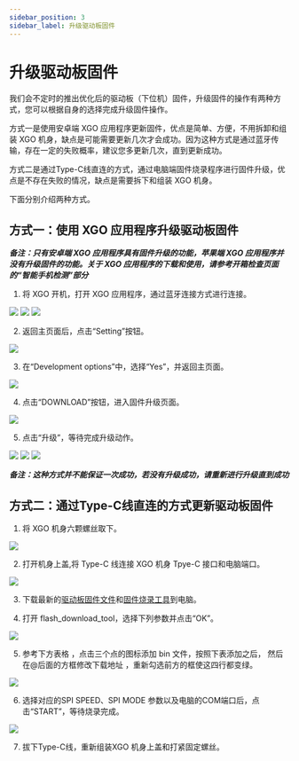 ```yaml
---
sidebar_position: 3
sidebar_label: 升级驱动板固件
---
```

# 升级驱动板固件

我们会不定时的推出优化后的驱动板（下位机）固件，升级固件的操作有两种方式，您可以根据自身的选择完成升级固件操作。

方式一是使用安卓端 XGO 应用程序更新固件，优点是简单、方便，不用拆卸和组装 XGO 机身，缺点是可能需要更新几次才会成功。因为这种方式是通过蓝牙传输，存在一定的失败概率，建议您多更新几次，直到更新成功。

方式二是通过Type-C线直连的方式，通过电脑端固件烧录程序进行固件升级，优点是不存在失败的情况，缺点是需要拆下和组装 XGO 机身。

下面分别介绍两种方式。

## 方式一：使用 XGO 应用程序升级驱动板固件

***备注：只有安卓端 XGO 应用程序具有固件升级的功能，苹果端 XGO 应用程序并没有升级固件的功能。关于 XGO 应用程序的下载和使用，请参考开箱检查页面的“智能手机检测”部分***

1. 将 XGO 开机，打开 XGO 应用程序，通过蓝牙连接方式进行连接。

![](./../images/xgo-robot-kit-v2-faq-01.png)
![](./../images/xgo-robot-kit-v2-faq-02.png)
![](./../images/xgo-robot-kit-v2-faq-03.png)


2. 返回主页面后，点击“Setting”按钮。

![](./../images/xgo-robot-kit-v2-faq-07.png)


3. 在“Development options”中，选择“Yes”，并返回主页面。

![](./../images/xgo-robot-kit-v2-faq-04.png)

4. 点击“DOWNLOAD”按钮，进入固件升级页面。

![](./../images/xgo-robot-kit-v2-faq-06.png)

5. 点击“升级”，等待完成升级动作。

![](./../images/xgo-robot-kit-v2-faq-10.png)
![](./../images/xgo-robot-kit-v2-faq-09.png)
![](./../images/xgo-robot-kit-v2-faq-08.png)

***备注：这种方式并不能保证一次成功，若没有升级成功，请重新进行升级直到成功***

## 方式二：通过Type-C线直连的方式更新驱动板固件

1. 将 XGO 机身六颗螺丝取下。

![](./../images/xgo-robot-kit-v2-faq-11.png)

2. 打开机身上盖,将 Type-C 线连接 XGO 机身 Tpye-C 接口和电脑端口。

![](./../images/xgo-robot-kit-v2-faq-12.png)

3. 下载最新的[驱动板固件文件](https://www.elecfreaks.com/download/xgo/firmware_4.3.zip)和[固件烧录工具](https://www.elecfreaks.com/download/xgo/flash_download_tool_3.9.5_0.zip)到电脑。

4. 打开 flash_download_tool，选择下列参数并点击“OK”。

![](./../images/xgo-robot-kit-v2-faq-13.png)

5. 参考下方表格 ，点击三个点的图标添加 bin 文件，按照下表添加之后， 然后在@后面的方框修改下载地址 ，重新勾选前方的框使这四行都变绿。

![](./../images/xgo-robot-kit-v2-faq-14.png)

6. 选择对应的SPI SPEED、SPI MODE 参数以及电脑的COM端口后，点击“START”，等待烧录完成。

![](./../images/xgo-robot-kit-v2-faq-15.png)

7. 拔下Type-C线，重新组装XGO 机身上盖和打紧固定螺丝。
